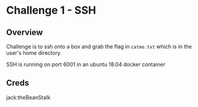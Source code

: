 # Challenge 1 - SSH

## Overview 

Challenge is to ssh onto a box and grab the flag in `catme.txt` which is in the user's home directory

SSH is running on port 6001 in an ubuntu 18.04 docker container

## Creds

jack:theBeanStalk
